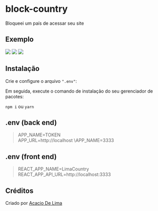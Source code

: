 # block-country
Bloqueei um país de acessar seu site

## Exemplo

![](https://i.imgur.com/3WwwDOG.png)
![](https://i.imgur.com/Mg0P3GG.png)
![](https://i.imgur.com/esxAdls.png)

## Instalação

Crie e configure o arquivo ```".env"```:

Em seguida, execute o comando de instalação do seu gerenciador de pacotes:

```npm i``` ou ```yarn```

## .env (back end)
> APP_NAME=TOKEN\
APP_URL=http://localhost \APP_NAME=3333

## .env (front end)
> REACT_APP_NAME=LimaCountry\
REACT_APP_API_URL=http://localhost:3333

## Créditos

Criado por [Acacio De Lima](https://twitter.com/limadeacacio)
